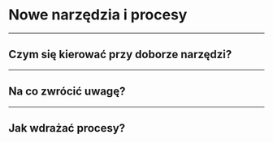 
# Nowe narzędzia i procesy

----

## Czym się kierować przy doborze narzędzi?

----

## Na co zwrócić uwagę?

----

## Jak wdrażać procesy? 



